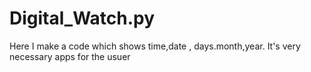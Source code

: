 # Digital_Watch.py
Here I make a code which shows time,date , days.month,year. It's very necessary apps for the usuer
